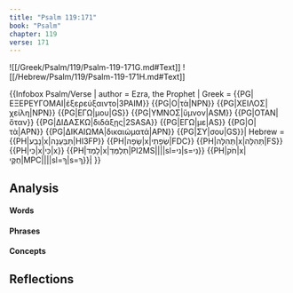 ```yaml
---
title: "Psalm 119:171"
book: "Psalm"
chapter: 119
verse: 171
---
```

![[/Greek/Psalm/119/Psalm-119-171G.md#Text]]
![[/Hebrew/Psalm/119/Psalm-119-171H.md#Text]]

{{Infobox Psalm/Verse |
  author = Ezra, the Prophet |
  Greek = {{PG|ΕΞΕΡΕΥΓΟΜΑΙ|ἐξερεύξαιντο|3PAIM}} {{PG|Ο|τὰ|NPN}} {{PG|ΧΕΙΛΟΣ|χείλη|NPN}} {{PG|ΕΓΩ|μου|GS}} {{PG|ΥΜΝΟΣ|ὕμνον|ASM}} {{PG|ΟΤΑΝ|ὅταν}} {{PG|ΔΙΔΑΣΚΩ|διδάξῃς|2SASA}} {{PG|ΕΓΩ|με|AS}} {{PG|Ο|τὰ|APN}} {{PG|ΔΙΚΑΙΩΜΑ|δικαιώματά|APN}} {{PG|ΣΥ|σου|GS}}|
  Hebrew = {{PH|נָבַע|x|תַּבַּעְנָה|HI3FP}} {{PH|שָׂפָה|x|שְׂפָתַי|FDC}} {{PH|תְּהִלָּה|x|תְּהִלָּה|FS}} {{PH|כִּי|x|כִּי|x}} {{PH|לָמַד|x|תְלַמְּדֵ|PI2MS||||sl=ני|s=נִי}} {{PH|חֹק|x|חֻקֶּי|MPC||||sl=ךָ|s=ךָ}}׃|
}}

## Analysis

#### Words

#### Phrases

#### Concepts

## Reflections
